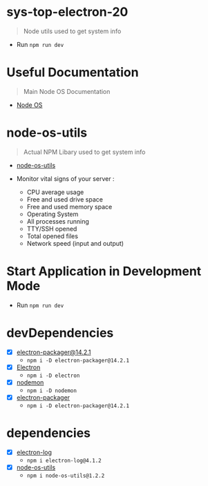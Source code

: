 # sys-top-electron-20

> Node utils used to get system info

- Run `npm run dev`

# Useful Documentation

> Main Node OS Documentation

- [Node OS](https://nodejs.org/api/os.html)

# node-os-utils

> Actual NPM Libary used to get system info

- [node-os-utils](https://www.npmjs.com/package/node-os-utils/v/1.2.2)

- Monitor vital signs of your server :
  - CPU average usage
  - Free and used drive space
  - Free and used memory space
  - Operating System
  - All processes running
  - TTY/SSH opened
  - Total opened files
  - Network speed (input and output)

# Start Application in Development Mode

- Run `npm run dev`

# devDependencies

- [x] [electron-packager@14.2.1](https://www.npmjs.com/package/electron-packager/v/14.2.1)
  - `npm i -D electron-packager@14.2.1`
- [x] [Electron](https://www.npmjs.com/package/electron)
  - `npm i -D electron`
- [x] [nodemon](https://www.npmjs.com/package/nodemon)
  - `npm i -D nodemon`
- [x] [electron-packager](https://www.npmjs.com/package/electron-packager/v/14.2.1)
  - `npm i -D electron-packager@14.2.1`

# dependencies

- [x] [electron-log](https://www.npmjs.com/package/electron-log/v/4.1.2)
  - `npm i electron-log@4.1.2`
- [x] [node-os-utils](https://www.npmjs.com/package/node-os-utils/v/1.2.2)
  - `npm i node-os-utils@1.2.2`
